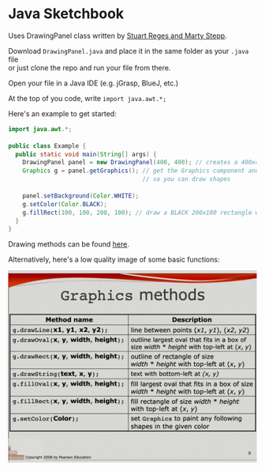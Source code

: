 # Java Sketchbook
Uses DrawingPanel class written by [Stuart Reges and Marty Stepp](http://www.buildingjavaprograms.com/).

Download `DrawingPanel.java` and place it in the same folder as your `.java` file  
or just clone the repo and run your file from there.

Open your file in a Java IDE (e.g. jGrasp, BlueJ, etc.)

At the top of you code, write `import java.awt.*;`  

Here's an example to get started:  

```java
import java.awt.*;

public class Example {
  public static void main(String[] args) {
    DrawingPanel panel = new DrawingPanel(400, 400); // creates a 400x400 panel
    Graphics g = panel.getGraphics(); // get the Graphics component and pass into variable
                                      // so you can draw shapes
    
    panel.setBackground(Color.WHITE);
    g.setColor(Color.BLACK);
    g.fillRect(100, 100, 200, 100); // draw a BLACK 200x100 rectangle with top left at (100, 100)
  }
}
```

Drawing methods can be found [here](https://docs.oracle.com/javase/7/docs/api/java/awt/Graphics.html).

Alternatively, here's a low quality image of some basic functions:

![GraphicsCheatsheet](images/graphicscheatsheet.png)
